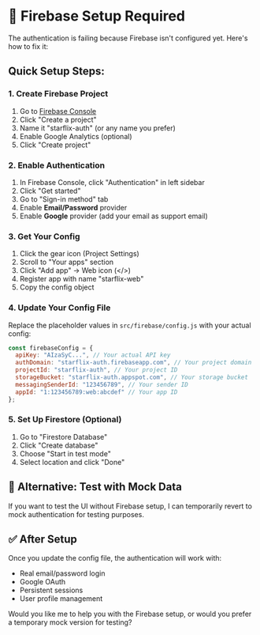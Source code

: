 # 🚨 Firebase Setup Required

The authentication is failing because Firebase isn't configured yet. Here's how to fix it:

## Quick Setup Steps:

### 1. Create Firebase Project
1. Go to [Firebase Console](https://console.firebase.google.com/)
2. Click "Create a project"
3. Name it "starflix-auth" (or any name you prefer)
4. Enable Google Analytics (optional)
5. Click "Create project"

### 2. Enable Authentication
1. In Firebase Console, click "Authentication" in left sidebar
2. Click "Get started"
3. Go to "Sign-in method" tab
4. Enable **Email/Password** provider
5. Enable **Google** provider (add your email as support email)

### 3. Get Your Config
1. Click the gear icon (Project Settings)
2. Scroll to "Your apps" section
3. Click "Add app" → Web icon (</>)
4. Register app with name "starflix-web"
5. Copy the config object

### 4. Update Your Config File
Replace the placeholder values in `src/firebase/config.js` with your actual config:

```javascript
const firebaseConfig = {
  apiKey: "AIzaSyC...", // Your actual API key
  authDomain: "starflix-auth.firebaseapp.com", // Your project domain
  projectId: "starflix-auth", // Your project ID
  storageBucket: "starflix-auth.appspot.com", // Your storage bucket
  messagingSenderId: "123456789", // Your sender ID
  appId: "1:123456789:web:abcdef" // Your app ID
};
```

### 5. Set Up Firestore (Optional)
1. Go to "Firestore Database"
2. Click "Create database"
3. Choose "Start in test mode"
4. Select location and click "Done"

## 🔧 Alternative: Test with Mock Data

If you want to test the UI without Firebase setup, I can temporarily revert to mock authentication for testing purposes.

## ✅ After Setup
Once you update the config file, the authentication will work with:
- Real email/password login
- Google OAuth
- Persistent sessions
- User profile management

Would you like me to help you with the Firebase setup, or would you prefer a temporary mock version for testing?


